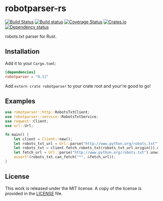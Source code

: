 # robotparser-rs

[![Build Status](https://travis-ci.org/messense/robotparser-rs.svg)](https://travis-ci.org/messense/robotparser-rs)
[![Build status](https://ci.appveyor.com/api/projects/status/usb5fo89sxq5txk3/branch/master?svg=true)](https://ci.appveyor.com/project/messense/robotparser-rs/branch/master)
[![Coverage Status](https://coveralls.io/repos/messense/robotparser-rs/badge.svg)](https://coveralls.io/r/messense/robotparser-rs)
[![Crates.io](https://img.shields.io/crates/v/robotparser.svg)](https://crates.io/crates/robotparser)
[![Dependency status](https://deps.rs/repo/github/messense/robotparser-rs/status.svg)](https://deps.rs/repo/github/messense/robotparser-rs)

robots.txt parser for Rust.


## Installation

Add it to your ``Cargo.toml``:

```toml
[dependencies]
robotparser = "0.11"
```

Add ``extern crate robotparser`` to your crate root and your're good to go!


## Examples

```rust
use robotparser::http::RobotsTxtClient;
use robotparser::service::RobotsTxtService;
use reqwest::Client;
use url::Url;

fn main() {
    let client = Client::new();
    let robots_txt_url = Url::parse("http://www.python.org/robots.txt").unwrap();
    let robots_txt = client.fetch_robots_txt(robots_txt_url.origin()).unwrap().get_result();
    let fetch_url = Url::parse("http://www.python.org/robots.txt").unwrap();
    assert!(robots_txt.can_fetch("*", &fetch_url));
}
```


## License

This work is released under the MIT license. A copy of the license is provided in the [LICENSE](./LICENSE) file.
